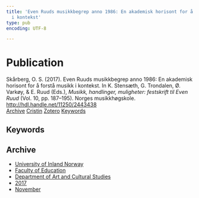 ```yaml
---
title: 'Even Ruuds musikkbegrep anno 1986: En akademisk horisont for å forstå musikk
  i kontekst'
type: pub
encoding: UTF-8

---
```

<h1>Publication</h1>
<article id="csl-bib-container-JGUGDS5W" class="csl-bib-container">
  <div class="csl-bib-body"> <div class="csl-entry">Skårberg, O. S. (2017). Even Ruuds musikkbegrep anno 1986: En akademisk horisont for å forstå musikk i kontekst. In K. Stensæth, G. Trondalen, Ø. Varkøy, &#38; E. Ruud (Eds.), <i>Musikk, handlinger, muligheter: festskrift til Even Ruud</i> (Vol. 10, pp. 187–195). Norges musikkhøgskole. <a href="http://hdl.handle.net/11250/2443438">http://hdl.handle.net/11250/2443438</a></div> </div>
  <div class="csl-bib-buttons">
    <a href="#taxonomy-article-JGUGDS5W" alt="archive" class="csl-bib-button">Archive</a>
    <a href="https://app.cristin.no/results/show.jsf?id=1520347" alt="Cristin" class="csl-bib-button">Cristin</a>
    <a href="http://zotero.org/groups/5881554/items/JGUGDS5W" alt="Zotero" class="csl-bib-button">Zotero</a>
    <a href="#keywords-article-JGUGDS5W" alt="keywords" class="csl-bib-button">Keywords</a>
  </div>
  <div id="csl-bib-meta-container-JGUGDS5W"></div>
</article>
<div id="csl-bib-meta-JGUGDS5W" class="csl-bib-meta">
  <article id="keywords-article-JGUGDS5W" class="keywords-article">
    <h1>Keywords</h1>
    
  </article>
  <article id="taxonomy-article-JGUGDS5W" class="taxonomy-article">
    <h1>Archive</h1>
    <ul>
      <li><a href="{{< params subfolder >}}en/archive/?key=3DCRN523">University of Inland Norway</a></li>
      <li><a href="{{< params subfolder >}}en/archive/?key=WYNZA47F">Faculty of Education</a></li>
      <li><a href="{{< params subfolder >}}en/archive/?key=VBB2T4VJ">Department of Art and Cultural Studies</a></li>
      <li><a href="{{< params subfolder >}}en/archive/?key=5F26UTRK">2017</a></li>
      <li><a href="{{< params subfolder >}}en/archive/?key=ZNW9FEIE">November</a></li>
    </ul>
  </article>
</div>
